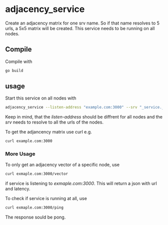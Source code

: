 # adjacency_service
Create an adjacency matrix for one srv name. So if that name resolves to 5 urls, a 5x5 matrix will be created. This service needs to be running on all nodes.

## Compile
Compile with 
```bash
go build
```

## usage
Start this service on all nodes with
```bash
adjacency_service --listen-address "example.com:3000" --srv "_service._tcp.exmaple.com
```
Keep in mind, that the _listen-address_ should be diffrent for all nodes and the _srv_ needs to resolve to all the urls of the nodes.

To get the adjancency matrix use curl e.g.
```bash
curl example.com:3000 
```
### More Usage
To only get an adjacency vector of a specific node, use
```bash
curl exmaple.com:3000/vector
```
if service is listening to _exmaple.com:3000_. This will return a json with url and latency.

To check if service is running at all, use
```bash
curl exmaple.com:3000/ping
```
The response sould be pong. 
